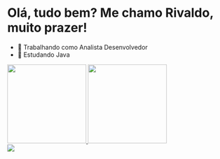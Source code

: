 # Olá, tudo bem? Me chamo Rivaldo, muito prazer!

- 🔭 Trabalhando como Analista Desenvolvedor
- 🌱 Estudando Java

<div>
  <a href="https://github.com/rivaldoagripino">
  <img height="180em" src="https://github-readme-stats.vercel.app/api?username=rivaldoagripino&show_icons=true&theme=dark&include_all_commits=true&count_private=true"/>
  <img height="180em" src="https://github-readme-stats.vercel.app/api/top-langs/?username=rivaldoagripino&layout=compact&langs_count=7&theme=dark"/>
</div>
<div>
  <a href="https://www.linkedin.com/in/rivaldo-pedro/" target="_blank"><img src="https://img.shields.io/badge/-LinkedIn-%230077B5?style=for-the-badge&logo=linkedin&logoColor=white" target="_blank"></a> 
  </div>


